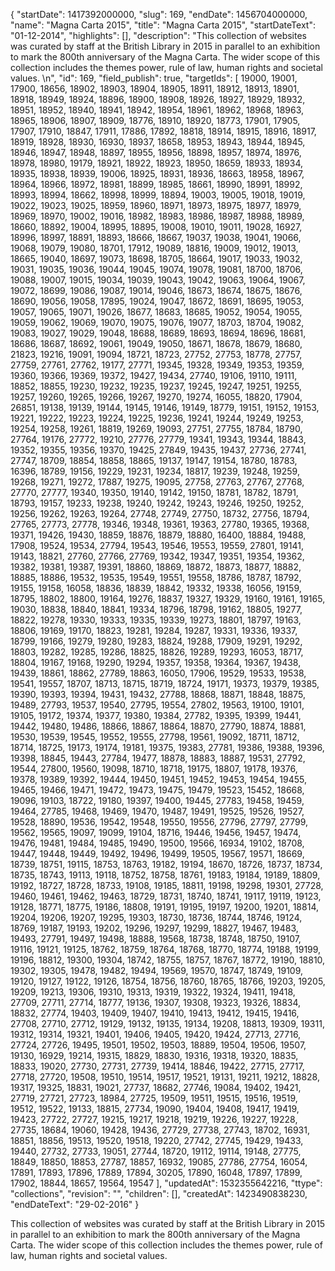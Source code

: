 {
  "startDate": 1417392000000, 
  "slug": 169, 
  "endDate": 1456704000000, 
  "name": "Magna Carta 2015", 
  "title": "Magna Carta 2015", 
  "startDateText": "01-12-2014", 
  "highlights": [], 
  "description": "This collection of websites was curated by staff at the British Library in 2015 in parallel to an exhibition  to mark the 800th anniversary of the Magna Carta. The wider scope of this collection includes the themes power, rule of law, human rights and societal values. \n", 
  "id": 169, 
  "field_publish": true, 
  "targetIds": [
    19000, 
    19001, 
    17900, 
    18656, 
    18902, 
    18903, 
    18904, 
    18905, 
    18911, 
    18912, 
    18913, 
    18901, 
    18918, 
    18949, 
    18924, 
    18896, 
    18900, 
    18908, 
    18926, 
    18927, 
    18929, 
    18932, 
    18951, 
    18952, 
    18940, 
    18941, 
    18942, 
    18954, 
    18961, 
    18962, 
    18968, 
    18963, 
    18965, 
    18906, 
    18907, 
    18909, 
    18776, 
    18910, 
    18920, 
    18773, 
    17901, 
    17905, 
    17907, 
    17910, 
    18847, 
    17911, 
    17886, 
    17892, 
    18818, 
    18914, 
    18915, 
    18916, 
    18917, 
    18919, 
    18928, 
    18930, 
    16930, 
    18937, 
    18658, 
    18953, 
    18943, 
    18944, 
    18945, 
    18946, 
    18947, 
    18948, 
    18897, 
    18955, 
    18956, 
    18898, 
    18957, 
    18974, 
    18976, 
    18978, 
    18980, 
    19179, 
    18921, 
    18922, 
    18923, 
    18950, 
    18659, 
    18933, 
    18934, 
    18935, 
    18938, 
    18939, 
    19006, 
    18925, 
    18931, 
    18936, 
    18663, 
    18958, 
    18967, 
    18964, 
    18966, 
    18972, 
    18981, 
    18899, 
    18985, 
    18661, 
    18990, 
    18991, 
    18992, 
    18993, 
    18994, 
    18662, 
    18998, 
    18999, 
    18894, 
    19003, 
    19005, 
    19018, 
    19019, 
    19022, 
    19023, 
    19025, 
    18959, 
    18960, 
    18971, 
    18973, 
    18975, 
    18977, 
    18979, 
    18969, 
    18970, 
    19002, 
    19016, 
    18982, 
    18983, 
    18986, 
    18987, 
    18988, 
    18989, 
    18660, 
    18892, 
    19004, 
    18995, 
    18895, 
    19008, 
    19010, 
    19011, 
    19028, 
    16927, 
    18996, 
    18997, 
    18891, 
    18893, 
    18666, 
    18667, 
    19037, 
    19038, 
    19041, 
    19066, 
    19068, 
    19079, 
    19080, 
    18701, 
    17912, 
    19089, 
    18816, 
    19009, 
    19012, 
    19013, 
    18665, 
    19040, 
    18697, 
    19073, 
    18698, 
    18705, 
    18664, 
    19017, 
    19033, 
    19032, 
    19031, 
    19035, 
    19036, 
    19044, 
    19045, 
    19074, 
    19078, 
    19081, 
    18700, 
    18706, 
    19088, 
    19007, 
    19015, 
    19034, 
    19039, 
    19043, 
    19042, 
    19063, 
    19064, 
    19067, 
    19072, 
    18699, 
    19086, 
    19087, 
    19014, 
    19046, 
    18673, 
    18674, 
    18675, 
    18676, 
    18690, 
    19056, 
    19058, 
    17895, 
    19024, 
    19047, 
    18672, 
    18691, 
    18695, 
    19053, 
    19057, 
    19065, 
    19071, 
    19026, 
    18677, 
    18683, 
    18685, 
    19052, 
    19054, 
    19055, 
    19059, 
    19062, 
    19069, 
    19070, 
    19075, 
    19076, 
    19077, 
    18703, 
    18704, 
    19082, 
    19083, 
    19027, 
    19029, 
    19048, 
    18688, 
    18689, 
    18693, 
    18694, 
    18696, 
    18681, 
    18686, 
    18687, 
    18692, 
    19061, 
    19049, 
    19050, 
    18671, 
    18678, 
    18679, 
    18680, 
    21823, 
    19216, 
    19091, 
    19094, 
    18721, 
    18723, 
    27752, 
    27753, 
    18778, 
    27757, 
    27759, 
    27761, 
    27762, 
    19177, 
    27771, 
    19345, 
    19328, 
    19349, 
    19353, 
    19359, 
    19360, 
    19366, 
    19369, 
    19372, 
    19427, 
    19434, 
    27740, 
    19106, 
    19110, 
    19111, 
    18852, 
    18855, 
    19230, 
    19232, 
    19235, 
    19237, 
    19245, 
    19247, 
    19251, 
    19255, 
    19257, 
    19260, 
    19265, 
    19266, 
    19267, 
    19270, 
    19274, 
    16055, 
    18820, 
    17904, 
    26851, 
    19138, 
    19139, 
    19144, 
    19145, 
    19146, 
    19149, 
    18779, 
    19151, 
    19152, 
    19153, 
    19221, 
    19222, 
    19223, 
    19224, 
    19225, 
    19236, 
    19241, 
    19244, 
    19249, 
    19253, 
    19254, 
    19258, 
    19261, 
    18819, 
    19269, 
    19093, 
    27751, 
    27755, 
    18784, 
    18790, 
    27764, 
    19176, 
    27772, 
    19210, 
    27776, 
    27779, 
    19341, 
    19343, 
    19344, 
    18843, 
    19352, 
    19355, 
    19356, 
    19370, 
    19425, 
    27849, 
    19435, 
    19437, 
    27736, 
    27741, 
    27747, 
    18709, 
    18854, 
    18858, 
    18865, 
    19137, 
    19147, 
    19154, 
    18780, 
    18783, 
    16396, 
    18789, 
    19156, 
    19229, 
    19231, 
    19234, 
    18817, 
    19239, 
    19248, 
    19259, 
    19268, 
    19271, 
    19272, 
    17887, 
    19275, 
    19095, 
    27758, 
    27763, 
    27767, 
    27768, 
    27770, 
    27777, 
    19340, 
    19350, 
    19140, 
    19142, 
    19150, 
    18781, 
    18782, 
    18791, 
    18793, 
    19157, 
    19233, 
    19238, 
    19240, 
    19242, 
    19243, 
    19246, 
    19250, 
    19252, 
    19256, 
    19262, 
    19263, 
    19264, 
    27748, 
    27749, 
    27750, 
    18732, 
    27756, 
    18794, 
    27765, 
    27773, 
    27778, 
    19346, 
    19348, 
    19361, 
    19363, 
    27780, 
    19365, 
    19368, 
    19371, 
    19426, 
    19430, 
    18859, 
    18876, 
    18879, 
    18880, 
    16400, 
    18884, 
    19488, 
    17908, 
    19524, 
    19534, 
    27794, 
    19543, 
    19546, 
    19553, 
    19559, 
    27801, 
    19141, 
    19143, 
    18821, 
    27760, 
    27766, 
    27769, 
    19342, 
    19347, 
    19351, 
    19354, 
    19362, 
    19382, 
    19381, 
    19387, 
    19391, 
    18860, 
    18869, 
    18872, 
    18873, 
    18877, 
    18882, 
    18885, 
    18886, 
    19532, 
    19535, 
    19549, 
    19551, 
    19558, 
    18786, 
    18787, 
    18792, 
    19155, 
    19158, 
    16058, 
    18836, 
    18839, 
    18842, 
    19332, 
    19338, 
    16056, 
    19159, 
    18795, 
    18802, 
    18800, 
    19164, 
    19276, 
    18837, 
    19327, 
    19329, 
    19160, 
    19161, 
    19165, 
    19030, 
    18838, 
    18840, 
    18841, 
    19334, 
    18796, 
    18798, 
    19162, 
    18805, 
    19277, 
    18822, 
    19278, 
    19330, 
    19333, 
    19335, 
    19339, 
    19273, 
    18801, 
    18797, 
    19163, 
    18806, 
    19169, 
    19170, 
    18823, 
    19281, 
    19284, 
    19287, 
    19331, 
    19336, 
    19337, 
    18799, 
    19166, 
    19279, 
    19280, 
    19283, 
    18824, 
    19288, 
    17909, 
    19291, 
    19292, 
    18803, 
    19282, 
    19285, 
    19286, 
    18825, 
    18826, 
    19289, 
    19293, 
    16053, 
    18717, 
    18804, 
    19167, 
    19168, 
    19290, 
    19294, 
    19357, 
    19358, 
    19364, 
    19367, 
    19438, 
    19439, 
    18861, 
    18862, 
    27789, 
    18863, 
    16050, 
    17906, 
    19529, 
    19533, 
    19538, 
    19541, 
    19557, 
    18707, 
    18713, 
    18715, 
    18719, 
    18724, 
    19171, 
    19373, 
    19379, 
    19385, 
    19390, 
    19393, 
    19394, 
    19431, 
    19432, 
    27788, 
    18868, 
    18871, 
    18848, 
    18875, 
    19489, 
    27793, 
    19537, 
    19540, 
    27795, 
    19554, 
    27802, 
    19563, 
    19100, 
    19101, 
    19105, 
    19172, 
    19374, 
    19377, 
    19380, 
    19384, 
    27782, 
    19395, 
    19399, 
    19441, 
    19442, 
    19480, 
    19486, 
    18866, 
    18867, 
    18864, 
    18870, 
    27790, 
    18874, 
    18881, 
    19530, 
    19539, 
    19545, 
    19552, 
    19555, 
    27798, 
    19561, 
    19092, 
    18711, 
    18712, 
    18714, 
    18725, 
    19173, 
    19174, 
    19181, 
    19375, 
    19383, 
    27781, 
    19386, 
    19388, 
    19396, 
    19398, 
    18845, 
    19443, 
    27784, 
    19477, 
    18878, 
    18883, 
    18887, 
    19531, 
    27792, 
    19544, 
    27800, 
    19560, 
    19098, 
    18710, 
    18718, 
    19175, 
    18807, 
    19178, 
    19376, 
    19378, 
    19389, 
    19392, 
    19444, 
    19450, 
    19451, 
    19452, 
    19453, 
    19454, 
    19455, 
    19465, 
    19466, 
    19471, 
    19472, 
    19473, 
    19475, 
    19479, 
    19523, 
    15452, 
    18668, 
    19096, 
    19103, 
    18722, 
    19180, 
    19397, 
    19400, 
    19445, 
    27783, 
    19458, 
    19459, 
    19464, 
    27785, 
    19468, 
    19469, 
    19470, 
    19487, 
    19491, 
    19525, 
    19526, 
    19527, 
    19528, 
    18890, 
    19536, 
    19542, 
    19548, 
    19550, 
    19556, 
    27796, 
    27797, 
    27799, 
    19562, 
    19565, 
    19097, 
    19099, 
    19104, 
    18716, 
    19446, 
    19456, 
    19457, 
    19474, 
    19476, 
    19481, 
    19484, 
    19485, 
    19490, 
    19500, 
    19566, 
    16934, 
    19102, 
    18708, 
    19447, 
    19448, 
    19449, 
    19492, 
    19496, 
    19499, 
    19505, 
    19567, 
    19571, 
    18669, 
    18739, 
    18751, 
    19115, 
    18753, 
    18763, 
    19182, 
    19194, 
    18670, 
    18726, 
    18737, 
    18734, 
    18735, 
    18743, 
    19113, 
    19118, 
    18752, 
    18758, 
    18761, 
    19183, 
    19184, 
    19189, 
    18809, 
    19192, 
    18727, 
    18728, 
    18733, 
    19108, 
    19185, 
    18811, 
    19198, 
    19298, 
    19301, 
    27728, 
    19460, 
    19461, 
    19462, 
    19463, 
    18729, 
    18731, 
    18740, 
    18741, 
    19117, 
    19119, 
    19123, 
    19128, 
    18771, 
    18775, 
    19186, 
    18808, 
    19191, 
    19195, 
    19197, 
    19200, 
    19201, 
    18814, 
    19204, 
    19206, 
    19207, 
    19295, 
    19303, 
    18730, 
    18736, 
    18744, 
    18746, 
    19124, 
    18769, 
    19187, 
    19193, 
    19202, 
    19296, 
    19297, 
    19299, 
    18827, 
    19467, 
    19483, 
    19493, 
    27791, 
    19497, 
    19498, 
    18888, 
    19568, 
    18738, 
    18748, 
    18750, 
    19107, 
    19116, 
    19121, 
    19125, 
    18762, 
    18759, 
    18764, 
    18768, 
    18770, 
    18774, 
    19188, 
    19199, 
    19196, 
    18812, 
    19300, 
    19304, 
    18742, 
    18755, 
    18757, 
    18767, 
    18772, 
    19190, 
    18810, 
    19302, 
    19305, 
    19478, 
    19482, 
    19494, 
    19569, 
    19570, 
    18747, 
    18749, 
    19109, 
    19120, 
    19127, 
    19122, 
    19126, 
    18754, 
    18756, 
    18760, 
    18765, 
    18766, 
    19203, 
    19205, 
    19209, 
    19213, 
    19306, 
    19310, 
    19313, 
    19319, 
    19322, 
    19324, 
    19411, 
    19418, 
    27709, 
    27711, 
    27714, 
    18777, 
    19136, 
    19307, 
    19308, 
    19323, 
    19326, 
    18834, 
    18832, 
    27774, 
    19403, 
    19409, 
    19407, 
    19410, 
    19413, 
    19412, 
    19415, 
    19416, 
    27708, 
    27710, 
    27712, 
    19129, 
    19132, 
    19135, 
    19134, 
    19208, 
    18813, 
    19309, 
    19311, 
    19312, 
    19314, 
    19321, 
    19401, 
    19406, 
    19405, 
    19420, 
    19424, 
    27713, 
    27716, 
    27724, 
    27726, 
    19495, 
    19501, 
    19502, 
    19503, 
    18889, 
    19504, 
    19506, 
    19507, 
    19130, 
    16929, 
    19214, 
    19315, 
    18829, 
    18830, 
    19316, 
    19318, 
    19320, 
    18835, 
    18833, 
    19020, 
    27730, 
    27731, 
    27739, 
    19414, 
    18846, 
    19422, 
    27715, 
    27717, 
    27718, 
    27720, 
    19508, 
    19510, 
    19514, 
    19517, 
    19521, 
    19131, 
    19211, 
    19212, 
    18828, 
    19317, 
    19325, 
    18831, 
    19021, 
    27737, 
    18682, 
    27746, 
    19084, 
    19402, 
    19421, 
    27719, 
    27721, 
    27723, 
    18984, 
    27725, 
    19509, 
    19511, 
    19515, 
    19516, 
    19519, 
    19512, 
    19522, 
    19133, 
    18815, 
    27734, 
    19090, 
    19404, 
    19408, 
    19417, 
    19419, 
    19423, 
    27722, 
    27727, 
    19215, 
    19217, 
    19218, 
    19219, 
    19226, 
    19227, 
    19228, 
    27735, 
    18684, 
    19060, 
    19428, 
    19436, 
    27729, 
    27738, 
    27743, 
    18702, 
    16931, 
    18851, 
    18856, 
    19513, 
    19520, 
    19518, 
    19220, 
    27742, 
    27745, 
    19429, 
    19433, 
    19440, 
    27732, 
    27733, 
    19051, 
    27744, 
    18720, 
    19112, 
    19114, 
    19148, 
    27775, 
    18849, 
    18850, 
    18853, 
    27787, 
    18857, 
    16932, 
    19085, 
    27786, 
    27754, 
    16054, 
    17891, 
    17893, 
    17896, 
    17889, 
    17894, 
    30205, 
    17890, 
    16048, 
    17897, 
    17899, 
    17902, 
    18844, 
    18657, 
    19564, 
    19547
  ], 
  "updatedAt": 1532355642216, 
  "ttype": "collections", 
  "revision": "", 
  "children": [], 
  "createdAt": 1423490838230, 
  "endDateText": "29-02-2016"
}

This collection of websites was curated by staff at the British Library in 2015 in parallel to an exhibition  to mark the 800th anniversary of the Magna Carta. The wider scope of this collection includes the themes power, rule of law, human rights and societal values. 
